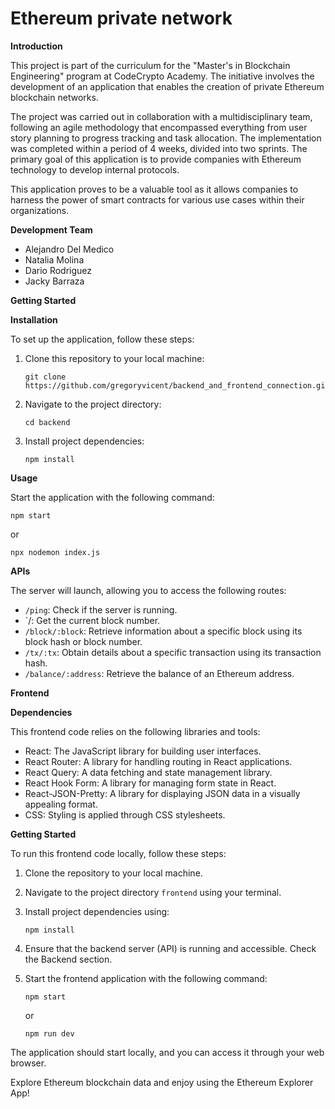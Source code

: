 # Ethereum private network

**Introduction**

This project is part of the curriculum for the "Master's in Blockchain Engineering" program at CodeCrypto Academy. The initiative involves the development of an application that enables the creation of private Ethereum blockchain networks.

The project was carried out in collaboration with a multidisciplinary team, following an agile methodology that encompassed everything from user story planning to progress tracking and task allocation. The implementation was completed within a period of 4 weeks, divided into two sprints. The primary goal of this application is to provide companies with Ethereum technology to develop internal protocols.

This application proves to be a valuable tool as it allows companies to harness the power of smart contracts for various use cases within their organizations.

**Development Team**

* Alejandro Del Medico
* Natalia Molina
* Dario Rodriguez
* Jacky Barraza


**Getting Started**

**Installation**

To set up the application, follow these steps:

1.  Clone this repository to your local machine:

    ```
    git clone https://github.com/gregoryvicent/backend_and_frontend_connection.git
    ```
2.  Navigate to the project directory:

    ```
    cd backend
    ```
3.  Install project dependencies:

    ```
    npm install
    ```

**Usage**

Start the application with the following command:

```
npm start
```

or

```
npx nodemon index.js
```

**APIs**

The server will launch, allowing you to access the following routes:

* `/ping`: Check if the server is running.
* \`/: Get the current block number.
* `/block/:block`: Retrieve information about a specific block using its block hash or block number.
* `/tx/:tx`: Obtain details about a specific transaction using its transaction hash.
* `/balance/:address`: Retrieve the balance of an Ethereum address.

**Frontend**

**Dependencies**

This frontend code relies on the following libraries and tools:

* React: The JavaScript library for building user interfaces.
* React Router: A library for handling routing in React applications.
* React Query: A data fetching and state management library.
* React Hook Form: A library for managing form state in React.
* React-JSON-Pretty: A library for displaying JSON data in a visually appealing format.
* CSS: Styling is applied through CSS stylesheets.

**Getting Started**

To run this frontend code locally, follow these steps:

1. Clone the repository to your local machine.
2. Navigate to the project directory `frontend` using your terminal.
3.  Install project dependencies using:

    ```
    npm install
    ```
4. Ensure that the backend server (API) is running and accessible. Check the Backend section.
5.  Start the frontend application with the following command:

    ```
    npm start
    ```

    or

    ```
    npm run dev
    ```

The application should start locally, and you can access it through your web browser.

Explore Ethereum blockchain data and enjoy using the Ethereum Explorer App!

